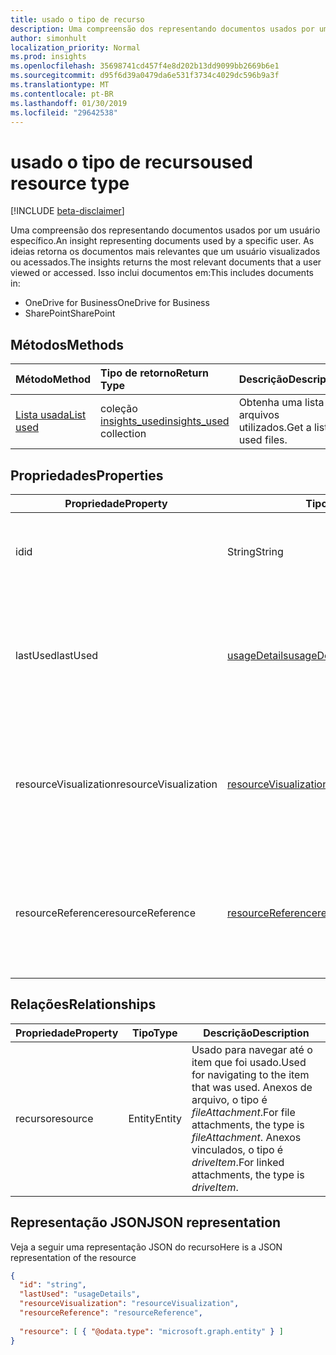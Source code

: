 ```yaml
---
title: usado o tipo de recurso
description: Uma compreensão dos representando documentos usados por um usuário específico. As ideias retorna os documentos mais relevantes que um usuário visualizados ou acessados.
author: simonhult
localization_priority: Normal
ms.prod: insights
ms.openlocfilehash: 35698741cd457f4e8d202b13dd9099bb2669b6e1
ms.sourcegitcommit: d95f6d39a0479da6e531f3734c4029dc596b9a3f
ms.translationtype: MT
ms.contentlocale: pt-BR
ms.lasthandoff: 01/30/2019
ms.locfileid: "29642538"
---
```

# <a name="used-resource-type"></a><span data-ttu-id="1b367-104">usado o tipo de recurso</span><span class="sxs-lookup"><span data-stu-id="1b367-104">used resource type</span></span>

[!INCLUDE [beta-disclaimer](../../includes/beta-disclaimer.md)]

<span data-ttu-id="1b367-105">Uma compreensão dos representando documentos usados por um usuário específico.</span><span class="sxs-lookup"><span data-stu-id="1b367-105">An insight representing documents used by a specific user.</span></span> <span data-ttu-id="1b367-106">As ideias retorna os documentos mais relevantes que um usuário visualizados ou acessados.</span><span class="sxs-lookup"><span data-stu-id="1b367-106">The insights returns the most relevant documents that a user viewed or accessed.</span></span> <span data-ttu-id="1b367-107">Isso inclui documentos em:</span><span class="sxs-lookup"><span data-stu-id="1b367-107">This includes documents in:</span></span>

- <span data-ttu-id="1b367-108">OneDrive for Business</span><span class="sxs-lookup"><span data-stu-id="1b367-108">OneDrive for Business</span></span>
- <span data-ttu-id="1b367-109">SharePoint</span><span class="sxs-lookup"><span data-stu-id="1b367-109">SharePoint</span></span>

## <a name="methods"></a><span data-ttu-id="1b367-110">Métodos</span><span class="sxs-lookup"><span data-stu-id="1b367-110">Methods</span></span>

| <span data-ttu-id="1b367-111">Método</span><span class="sxs-lookup"><span data-stu-id="1b367-111">Method</span></span>       | <span data-ttu-id="1b367-112">Tipo de retorno</span><span class="sxs-lookup"><span data-stu-id="1b367-112">Return Type</span></span>  |<span data-ttu-id="1b367-113">Descrição</span><span class="sxs-lookup"><span data-stu-id="1b367-113">Description</span></span>|
|:---------------|:--------|:----------|
|[<span data-ttu-id="1b367-114">Lista usada</span><span class="sxs-lookup"><span data-stu-id="1b367-114">List used</span></span>](../api/insights-list-used.md) |<span data-ttu-id="1b367-115">coleção [insights_used](insights-used.md)</span><span class="sxs-lookup"><span data-stu-id="1b367-115">[insights_used](insights-used.md) collection</span></span>| <span data-ttu-id="1b367-116">Obtenha uma lista de arquivos utilizados.</span><span class="sxs-lookup"><span data-stu-id="1b367-116">Get a list of used files.</span></span>|

## <a name="properties"></a><span data-ttu-id="1b367-117">Propriedades</span><span class="sxs-lookup"><span data-stu-id="1b367-117">Properties</span></span>

| <span data-ttu-id="1b367-118">Propriedade</span><span class="sxs-lookup"><span data-stu-id="1b367-118">Property</span></span>              | <span data-ttu-id="1b367-119">Tipo</span><span class="sxs-lookup"><span data-stu-id="1b367-119">Type</span></span>                      | <span data-ttu-id="1b367-120">Descrição</span><span class="sxs-lookup"><span data-stu-id="1b367-120">Description</span></span>  |
| -------------         |---------------            | -------------|
| <span data-ttu-id="1b367-121">id</span><span class="sxs-lookup"><span data-stu-id="1b367-121">id</span></span>                    | <span data-ttu-id="1b367-122">String</span><span class="sxs-lookup"><span data-stu-id="1b367-122">String</span></span>                    | <span data-ttu-id="1b367-123">Identificador exclusivo do relacionamento.</span><span class="sxs-lookup"><span data-stu-id="1b367-123">Unique identifier of the relationship.</span></span> <span data-ttu-id="1b367-124">Somente leitura.</span><span class="sxs-lookup"><span data-stu-id="1b367-124">Read only.</span></span>        |
| <span data-ttu-id="1b367-125">lastUsed</span><span class="sxs-lookup"><span data-stu-id="1b367-125">lastUsed</span></span>              | [<span data-ttu-id="1b367-126">usageDetails</span><span class="sxs-lookup"><span data-stu-id="1b367-126">usageDetails</span></span>](insights-usagedetails.md)              | <span data-ttu-id="1b367-127">Informações sobre quando o item foi último exibidos e modificados pelo usuário.</span><span class="sxs-lookup"><span data-stu-id="1b367-127">Information about when the item was last viewed and modified by the user.</span></span> <span data-ttu-id="1b367-128">Somente leitura.</span><span class="sxs-lookup"><span data-stu-id="1b367-128">Read only.</span></span>     |
| <span data-ttu-id="1b367-129">resourceVisualization</span><span class="sxs-lookup"><span data-stu-id="1b367-129">resourceVisualization</span></span> | [<span data-ttu-id="1b367-130">resourceVisualization</span><span class="sxs-lookup"><span data-stu-id="1b367-130">resourceVisualization</span></span>](insights-resourcevisualization.md)                | <span data-ttu-id="1b367-131">Propriedades que você pode usar para visualizar o documento na sua experiência.</span><span class="sxs-lookup"><span data-stu-id="1b367-131">Properties that you can use to visualize the document in your experience.</span></span> <span data-ttu-id="1b367-132">Somente leitura</span><span class="sxs-lookup"><span data-stu-id="1b367-132">Read-only</span></span>      |
| <span data-ttu-id="1b367-133">resourceReference</span><span class="sxs-lookup"><span data-stu-id="1b367-133">resourceReference</span></span>     | [<span data-ttu-id="1b367-134">resourceReference</span><span class="sxs-lookup"><span data-stu-id="1b367-134">resourceReference</span></span>](insights-resourcereference.md)                      | <span data-ttu-id="1b367-135">Propriedades de referência do documento usado, como a url e o tipo de documento.</span><span class="sxs-lookup"><span data-stu-id="1b367-135">Reference properties of the used document, such as the url and type of the document.</span></span> <span data-ttu-id="1b367-136">Somente leitura</span><span class="sxs-lookup"><span data-stu-id="1b367-136">Read-only</span></span>     |

## <a name="relationships"></a><span data-ttu-id="1b367-137">Relações</span><span class="sxs-lookup"><span data-stu-id="1b367-137">Relationships</span></span>

| <span data-ttu-id="1b367-138">Propriedade</span><span class="sxs-lookup"><span data-stu-id="1b367-138">Property</span></span>      | <span data-ttu-id="1b367-139">Tipo</span><span class="sxs-lookup"><span data-stu-id="1b367-139">Type</span></span>          | <span data-ttu-id="1b367-140">Descrição</span><span class="sxs-lookup"><span data-stu-id="1b367-140">Description</span></span>  |
| ------------- |---------------| -------------|
| <span data-ttu-id="1b367-141">recurso</span><span class="sxs-lookup"><span data-stu-id="1b367-141">resource</span></span>      | <span data-ttu-id="1b367-142">Entity</span><span class="sxs-lookup"><span data-stu-id="1b367-142">Entity</span></span>        | <span data-ttu-id="1b367-143">Usado para navegar até o item que foi usado.</span><span class="sxs-lookup"><span data-stu-id="1b367-143">Used for navigating to the item that was used.</span></span> <span data-ttu-id="1b367-144">Anexos de arquivo, o tipo é *fileAttachment*.</span><span class="sxs-lookup"><span data-stu-id="1b367-144">For file attachments, the type is *fileAttachment*.</span></span> <span data-ttu-id="1b367-145">Anexos vinculados, o tipo é *driveItem*.</span><span class="sxs-lookup"><span data-stu-id="1b367-145">For linked attachments, the type is *driveItem*.</span></span> |

## <a name="json-representation"></a><span data-ttu-id="1b367-146">Representação JSON</span><span class="sxs-lookup"><span data-stu-id="1b367-146">JSON representation</span></span>
<span data-ttu-id="1b367-147">Veja a seguir uma representação JSON do recurso</span><span class="sxs-lookup"><span data-stu-id="1b367-147">Here is a JSON representation of the resource</span></span>

```json
{
  "id": "string",
  "lastUsed": "usageDetails",
  "resourceVisualization": "resourceVisualization",
  "resourceReference": "resourceReference",
  
  "resource": [ { "@odata.type": "microsoft.graph.entity" } ]
}
```
<!--
{
  "type": "#page.annotation",
  "suppressions": [
    "Error: /api-reference/beta/resources/insights-used.md:\r\n      Exception processing links.\r\n    System.ArgumentException: Link Definition was null. Link text: !INCLUDE [beta-disclaimer](../../includes/beta-disclaimer.md)\r\n      at ApiDoctor.Validation.DocFile.get_LinkDestinations()\r\n      at ApiDoctor.Validation.DocSet.ValidateLinks(Boolean includeWarnings, String[] relativePathForFiles, IssueLogger issues, Boolean requireFilenameCaseMatch, Boolean printOrphanedFiles)"
  ]
}
-->
